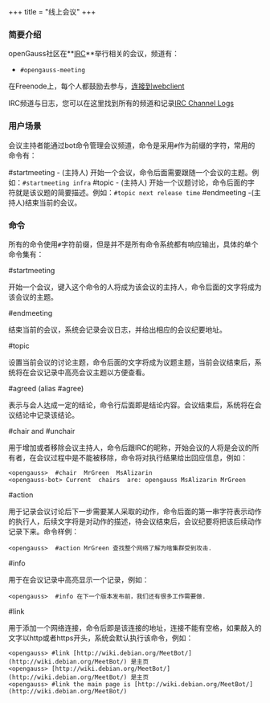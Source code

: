 +++
title = "线上会议"
+++

### 简要介绍

openGauss社区在**[IRC](https://zh.wikipedia.org/wiki/IRC)**举行相关的会议，频道有：

  - `#opengauss-meeting`

在Freenode上，每个人都鼓励去参与，[连接到webclient](https://webchat.freenode.net/?randomnick=1&channels=%23opengauss-meeting&prompt=1&uio=d4)

IRC频道与日志，您可以在这里找到所有的频道和记录[IRC Channel Logs](https://meetings.opengauss.org/)

### 用户场景

会议主持者能通过bot命令管理会议频道，命令是采用``#``作为前缀的字符，常用的命令有：

#startmeeting - (主持人) 开始一个会议，命令后面需要跟随一个会议的主题。例如：``#startmeeting infra``
#topic - (主持人) 开始一个议题讨论，命令后面的字符就是该议题的简要描述。例如：``#topic next release time``
#endmeeting -(主持人)结束当前的会议。 

### 命令

所有的命令使用``#``字符前缀，但是并不是所有命令系统都有响应输出，具体的单个命令集有：

#startmeeting

开始一个会议，键入这个命令的人将成为该会议的主持人，命令后面的文字将成为该会议的主题。

#endmeeting

结束当前的会议，系统会记录会议日志，并给出相应的会议纪要地址。

#topic

设置当前会议的讨论主题，命令后面的文字将成为议题主题，当前会议结束后，系统将在会议记录中高亮会议主题以方便查看。

#agreed  (alias  #agree)

表示与会人达成一定的结论，命令行后面即是结论内容。会议结束后，系统将在会议结论中记录该结论。

#chair  and  #unchair

用于增加或者移除会议主持人，命令后跟IRC的昵称，开始会议的人将是会议的所有者，在会议过程中是不能被移除，命令将对执行结果给出回应信息，例如：

```
<opengauss>  #chair  MrGreen  MsAlizarin
<opengauss-bot> Current  chairs  are: opengauss MsAlizarin MrGreen
```
#action

用于记录会议讨论后下一步需要某人采取的动作，命令后面的第一串字符表示动作的执行人，后续文字将是对动作的描述，待会议结束后，会议纪要将把该后续动作记录下来。命令样例：

```
<opengauss>  #action MrGreen 查找整个网络了解为啥集群受到攻击.
```

#info

用于在会议记录中高亮显示一个记录，例如：

```
<opengauss>  #info 在下一个版本发布前，我们还有很多工作需要做.
```

#link

用于添加一个网络连接，命令后即是该连接的地址，连接不能有空格，如果敲入的文字以http或者https开头，系统会默认执行该命令，例如：

```
<opengauss> #link [http://wiki.debian.org/MeetBot/](http://wiki.debian.org/MeetBot/) 是主页
<opengauss> [http://wiki.debian.org/MeetBot/](http://wiki.debian.org/MeetBot/) 是主页
<opengauss> #link the main page is [http://wiki.debian.org/MeetBot/](http://wiki.debian.org/MeetBot/)
```
